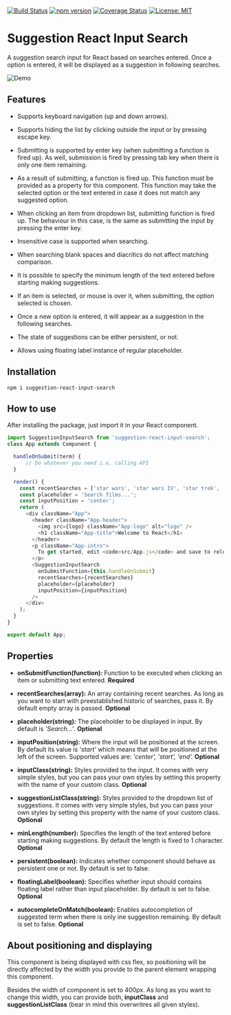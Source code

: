 [![Build Status](http://circleci-badges-max.herokuapp.com/img/NormanColoma/suggestion-react-search-input?token=10091003d058c6c79a62cc8ce1af8cbeaed2e753)](https://circleci.com/gh/NormanColoma/suggestion-react-search-input)
[![npm version](https://badge.fury.io/js/suggestion-react-input-search.svg)](https://badge.fury.io/js/suggestion-react-input-search)
[![Coverage Status](https://coveralls.io/repos/github/NormanColoma/suggestion-react-search-input/badge.svg?branch=master)](https://coveralls.io/github/NormanColoma/suggestion-react-search-input?branch=master)
[![License: MIT](https://img.shields.io/badge/License-MIT-blue.svg)](https://github.com/NormanColoma/suggestion-react-search-input/blob/master/LICENSE.md)
# Suggestion React Input Search

A suggestion search input for React based on searches entered. Once a option is entered, it will be displayed as a suggestion in following searches.

![Demo](https://i.imgur.com/bxvzWwf.gif
)

## Features 

* Supports keyboard navigation (up and down arrows).

* Supports hiding the list by clicking outside the input or by pressing escape key.

* Submitting is supported by enter key (when submitting a function is fired up). As well, submission is fired by pressing
tab key when there is only one item remaining.

* As a result of submitting, a function is fired up. This function must be provided as a property for this component. This function may take the selected option or the text entered in case it does not match any suggested option. 

* When clicking an item from dropdown list, submitting function is fired up. The behaviour in this case, is the same as submitting the input by pressing the enter key.

* Insensitive case is supported when searching.

* When searching blank spaces and diacritics do not affect matching comparison.

* It is possible to specify the minimum length of the text entered before starting making suggestions.

* If an item is selected, or mouse is over it, when submitting, the option selected is chosen.

* Once a new option is entered, it will appear as a suggestion in the following searches.

* The state of suggestions can be either persistent, or not.

* Allows using floating label instance of regular placeholder.

## Installation 

```
npm i suggestion-react-input-search
```

## How to use

After installing the package, just import it in your React component.

```javascript
import SuggestionInputSearch from 'suggestion-react-input-search'; 
class App extends Component {

  handleOnSubmit(term) {
      // Do whatever you need i.e. calling API
  }

  render() {
    const recentSearches = ['star wars', 'star wars IV', 'star trek', 'star wars I'];
    const placeholder = 'Search films...';
    const inputPosition = 'center';
    return (
      <div className="App">
        <header className="App-header">
          <img src={logo} className="App-logo" alt="logo" />
          <h1 className="App-title">Welcome to React</h1>
        </header>
        <p className="App-intro">
          To get started, edit <code>src/App.js</code> and save to reload.
        </p>
        <SuggestionInputSearch
          onSubmitFunction={this.handleOnSubmit}
          recentSearches={recentSearches}
          placeholder={placeholder}
          inputPosition={inputPosition}
        />
      </div>
    );
  }
}

export default App;
```

## Properties

* **onSubmitFunction(function):** Function to be executed when clicking an item or submitting text entered. **Required**

* **recentSearches(array):** An array containing recent searches. As long as you want to start with preestablished historic of searches, pass it. By default empty array is passed. **Optional**

* **placeholder(string):** The placeholder to be displayed in input. By default is *'Search...'*. **Optional**

* **inputPosition(string):** Where the input will be positioned at the screen. By default its value is *'start'* which means that will be positioned at the left of the screen. Supported values are: *'center', 'start', 'end'.* **Optional**

* **inputClass(string):** Styles provided to the input. It comes with very simple styles, but you can pass your own styles by setting this property with the name of your custom class. **Optional**

* **suggestionListClass(string):** Styles provided to the dropdown list of suggestions. It comes with very simple styles, but you can pass your own styles by setting this property with the name of your custom class. **Optional**

* **minLength(number):** Specifies the length of the text entered before starting making suggestions. By default the length is fixed to 1 character. **Optional**

* **persistent(boolean):** Indicates whether component should behave as persistent one or not. By default is set to false.

* **floatingLabel(boolean):** Specifies whether input should contains floating label rather than input placeholder. By default is set to false. **Optional**

* **autocompleteOnMatch(boolean):** Enables autocompletion of suggested term when there is only ine suggestion remaining. By default is set to false. **Optional**

## About positioning and displaying

This component is being displayed with css flex, so positioning will be directly affected by the width you provide to the
parent element wrapping this component. 

Besides the width of component is set to 400px. As long as you want to change this width, you can provide both, **inputClass** and **suggestionListClass** (bear in mind this overwritres all given styles).
